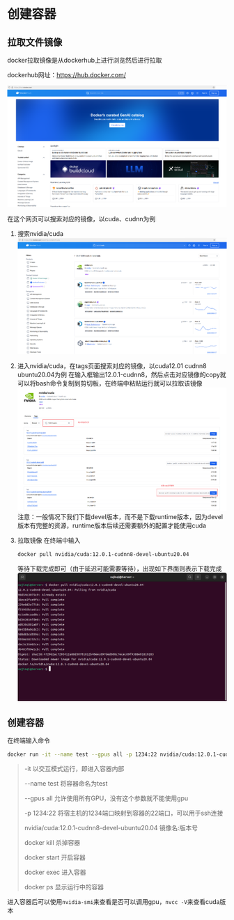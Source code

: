 # 创建容器

## 拉取文件镜像

docker拉取镜像是从dockerhub上进行浏览然后进行拉取

dockerhub网址：https://hub.docker.com/

![image-20241119165628904](./assets/image-20241119165628904.png)

在这个网页可以搜索对应的镜像，以cuda、cudnn为例

1. 搜索nvidia/cuda
   ![image-20241119165822559](./assets/image-20241119165822559.png)

2. 进入nvidia/cuda，在tags页面搜索对应的镜像，以cuda12.01 cudnn8 ubuntu20.04为例
   在输入框输出12.0.1-cudnn8，然后点击对应镜像的copy就可以将bash命令复制到剪切板，在终端中粘贴运行就可以拉取该镜像
   ![image-20241119171104029](./assets/image-20241119171104029.png)
   注意：一般情况下我们下载devel版本，而不是下载runtime版本，因为devel版本有完整的资源，runtime版本后续还需要额外的配置才能使用cuda

3. 拉取镜像
   在终端中输入

   ```bash
   docker pull nvidia/cuda:12.0.1-cudnn8-devel-ubuntu20.04
   ```

   等待下载完成即可（由于延迟可能需要等待），出现如下界面则表示下载完成
    ![image-20241119172237909](./assets/image-20241119172237909.png)

## 创建容器

在终端输入命令

```bash
docker run -it --name test --gpus all -p 1234:22 nvidia/cuda:12.0.1-cudnn8-devel-ubuntu20.04
```

> -it 以交互模式运行，即进入容器内部
>
> --name test 将容器命名为test
>
> --gpus all 允许使用所有GPU，没有这个参数就不能使用gpu
>
> -p 1234:22 将宿主机的1234端口映射到容器的22端口，可以用于ssh连接
>
> nvidia/cuda:12.0.1-cudnn8-devel-ubuntu20.04 镜像名:版本号
>
> docker kill      杀掉容器
>
> docker start    开启容器
>
> docker exec    进入容器
>
> docker ps      显示运行中的容器

进入容器后可以使用`nvidia-smi`来查看是否可以调用gpu，`nvcc -V`来查看cuda版本



